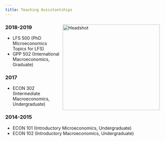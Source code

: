 ```yaml
---
title: Teaching Assistantships
---
```


<img src="/img/teaching.jpg" alt="Headshot" width="310" height="275" style="float:right; margin:10px 10px 10px 10px;" />

### 2018-2019
* LFS 500 (PhD Microeconomics Topics for LFS)
* GPP 502 (International Macroeconomics, Graduate)

### 2017
* ECON 302 (Intermediate Macroeconomics, Undergraduate)

### 2014-2015
* ECON 101 (Introductory Microeconomics, Undergraduate)
* ECON 102 (Introductory Macroeconomics, Undergraduate)